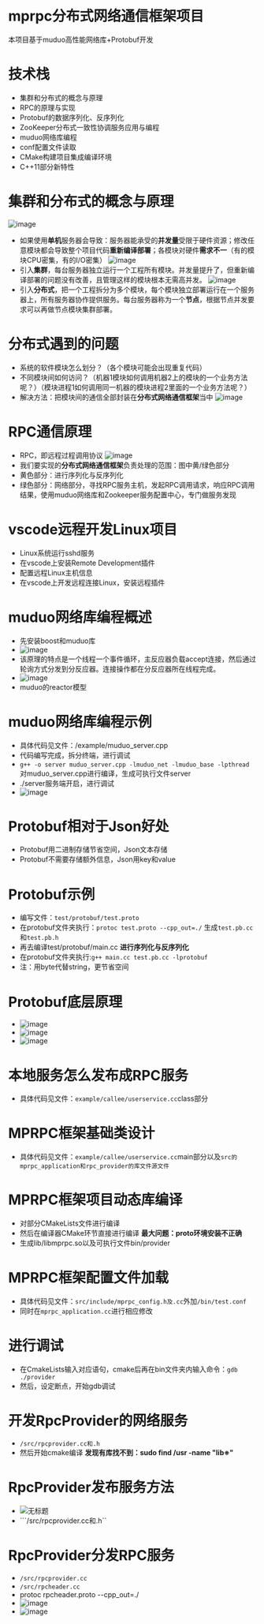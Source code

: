 # mprpc分布式网络通信框架项目
本项目基于muduo高性能网络库+Protobuf开发

# 技术栈
- 集群和分布式的概念与原理
- RPC的原理与实现
- Protobuf的数据序列化、反序列化
- ZooKeeper分布式一致性协调服务应用与编程
- muduo网络库编程
- conf配置文件读取
- CMake构建项目集成编译环境
- C++11部分新特性

# 集群和分布式的概念与原理
![image](https://github.com/user-attachments/assets/306273c3-7a3a-4c6d-9416-7a66c518eabb)
- 如果使用**单机**服务器会导致：服务器能承受的**并发量**受限于硬件资源；修改任意模块都会导致整个项目代码**重新编译部署**；各模块对硬件**需求不一**（有的模块CPU密集，有的I/O密集）
![image](https://github.com/user-attachments/assets/acf59fe4-960b-4dc5-a899-d1dc04612a41)
- 引入**集群**，每台服务器独立运行一个工程所有模块。并发量提升了，但重新编译部署的问题没有改善，且管理这样的模块根本无需高并发。
![image](https://github.com/user-attachments/assets/dfd384bf-b42c-45fd-afe3-a238088a6ed9)
- 引入**分布式**，把一个工程拆分为多个模块，每个模块独立部署运行在一个服务器上，所有服务器协作提供服务。每台服务器称为一个**节点**，根据节点并发要求可以再做节点模块集群部署。

# 分布式遇到的问题
- 系统的软件模块怎么划分？（各个模块可能会出现重复代码）
- 不同模块间如何访问？（机器1模块如何调用机器2上的模块的一个业务方法呢？）（模块进程1如何调用同一机器的模块进程2里面的一个业务方法呢？）
- 解决方法：把模块间的通信全部封装在**分布式网络通信框架**当中
![image](https://github.com/user-attachments/assets/f3b64982-dc26-44ad-b4f4-8b438627b305)

# RPC通信原理
- RPC，即远程过程调用协议
![image](https://github.com/user-attachments/assets/9655a39d-4b7b-4d33-b014-541a20552907)
- 我们要实现的**分布式网络通信框架**负责处理的范围：图中黄/绿色部分
- 黄色部分：进行序列化与反序列化
- 绿色部分：网络部分，寻找RPC服务主机，发起RPC调用请求，响应RPC调用结果，使用muduo网络库和Zookeeper服务配置中心，专门做服务发现

# vscode远程开发Linux项目
- Linux系统运行sshd服务
- 在vscode上安装Remote Development插件
- 配置远程Linux主机信息
- 在vscode上开发远程连接Linux，安装远程插件

# muduo网络库编程概述
- 先安装boost和muduo库
- ![image](https://github.com/user-attachments/assets/69ef3a67-dadc-47d4-a0eb-9db5ea17a69b)
- 该原理的特点是一个线程一个事件循环，主反应器负载accept连接，然后通过轮询方式分发到分反应器。连接操作都在分反应器所在线程完成。
- ![image](https://github.com/user-attachments/assets/5e085b38-1743-4a53-ac0f-286823eade96)
- muduo的reactor模型

# muduo网络库编程示例
- 具体代码见文件：/example/muduo_server.cpp
- 代码编写完成，拆分终端，进行调试
- ```g++ -o server muduo_server.cpp -lmuduo_net -lmuduo_base -lpthread``` 对muduo_server.cpp进行编译，生成可执行文件server
- ./server服务端开启，进行调试
- ![image](https://github.com/user-attachments/assets/91efbe99-512e-4f97-98ec-b38e3a1738a6)

# Protobuf相对于Json好处
- Protobuf用二进制存储节省空间，Json文本存储
- Protobuf不需要存储额外信息，Json用key和value

# Protobuf示例
- 编写文件：```test/protobuf/test.proto```
- 在protobuf文件夹执行：```protoc test.proto --cpp_out=./``` 生成```test.pb.cc```和```test.pb.h```
- 再去编译test/protobuf/main.cc   **进行序列化与反序列化**
- 在protobuf文件夹执行:```g++ main.cc test.pb.cc -lprotobuf```
- 注：用byte代替string，更节省空间

# Protobuf底层原理
- ![image](https://github.com/user-attachments/assets/a1f428bd-1514-4048-b1d0-97933b899161)
- ![image](https://github.com/user-attachments/assets/fe3d8d5d-59a5-48ca-926a-4d5c0614621f)
- ![image](https://github.com/user-attachments/assets/8b26539b-3546-4754-8c4c-a7178a668b90)

# 本地服务怎么发布成RPC服务
- 具体代码见文件：```example/callee/userservice.cc```class部分

# MPRPC框架基础类设计
- 具体代码见文件：```example/callee/userservice.cc```main部分以及```src的mprpc_application和rpc_provider的库文件源文件```

# MPRPC框架项目动态库编译
- 对部分CMakeLists文件进行编译
- 然后在编译器CMake环节直接进行编译   **最大问题：proto环境安装不正确**
- 生成lib/libmprpc.so以及可执行文件bin/provider

# MPRPC框架配置文件加载
- 具体代码见文件：```src/include/mprpc_config.h及.cc```外加```/bin/test.conf```
- 同时在```mprpc_application.cc```进行相应修改

# 进行调试
- 在CmakeLists输入对应语句，cmake后再在bin文件夹内输入命令：```gdb ./provider```
- 然后，设定断点，开始gdb调试

# 开发RpcProvider的网络服务
- ```/src/rpcprovider.cc和.h```
- 然后开始cmake编译             **发现有库找不到：sudo find /usr -name "lib※"**

# RpcProvider发布服务方法
- ![无标题](https://github.com/user-attachments/assets/96e8c689-725f-424f-97f9-2064ec411886)
- ```/src/rpcprovider.cc和.h``

# RpcProvider分发RPC服务
- ```/src/rpcprovider.cc```
- ```/src/rpcheader.cc```
- protoc rpcheader.proto --cpp_out=./
- ![image](https://github.com/user-attachments/assets/ed32a344-644c-4a63-b054-3763f2ecaaa8)
- ![image](https://github.com/user-attachments/assets/ee47125c-c697-4ff1-9f86-f57a3f0c9f1a)

